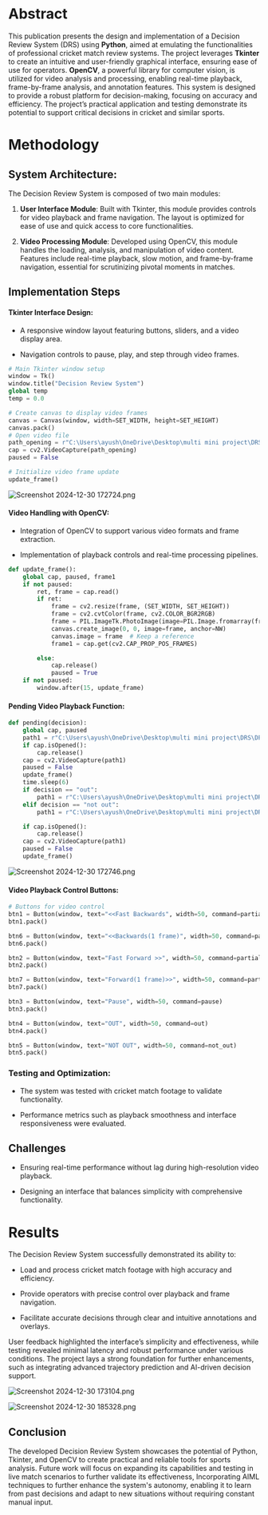 # Abstract
This publication presents the design and implementation of a Decision Review System (DRS) using **Python**, aimed at emulating the functionalities of professional cricket match review systems. The project leverages **Tkinter** to create an intuitive and user-friendly graphical interface, ensuring ease of use for operators. **OpenCV**, a powerful library for computer vision, is utilized for video analysis and processing, enabling real-time playback, frame-by-frame analysis, and annotation features. This system is designed to provide a robust platform for decision-making, focusing on accuracy and efficiency. The project’s practical application and testing demonstrate its potential to support critical decisions in cricket and similar sports.

# Methodology

## System Architecture:

The Decision Review System is composed of two main modules:

1. **User Interface Module**: Built with Tkinter, this module provides controls for video playback and frame navigation. The layout is optimized for ease of use and quick access to core functionalities.

2. **Video Processing Module**: Developed using OpenCV, this module handles the loading, analysis, and manipulation of video content. Features include real-time playback, slow motion, and frame-by-frame navigation, essential for scrutinizing pivotal moments in matches.

## Implementation Steps

#### Tkinter Interface Design:

- A responsive window layout featuring buttons, sliders, and a video display area.

- Navigation controls to pause, play, and step through video frames.

```python
# Main Tkinter window setup
window = Tk()
window.title("Decision Review System")
global temp
temp = 0.0

# Create canvas to display video frames
canvas = Canvas(window, width=SET_WIDTH, height=SET_HEIGHT)
canvas.pack()
# Open video file
path_opening = r"C:\Users\ayush\OneDrive\Desktop\multi mini project\DRS\OPENING.mp4"
cap = cv2.VideoCapture(path_opening)
paused = False

# Initialize video frame update
update_frame()
```

![Screenshot 2024-12-30 172724.png](Screenshot%202024-12-30%20172724.png)

#### Video Handling with OpenCV:

- Integration of OpenCV to support various video formats and frame extraction.

- Implementation of playback controls and real-time processing pipelines.

```python
def update_frame():
    global cap, paused, frame1
    if not paused:
        ret, frame = cap.read()
        if ret:
            frame = cv2.resize(frame, (SET_WIDTH, SET_HEIGHT))
            frame = cv2.cvtColor(frame, cv2.COLOR_BGR2RGB)
            frame = PIL.ImageTk.PhotoImage(image=PIL.Image.fromarray(frame))
            canvas.create_image(0, 0, image=frame, anchor=NW)
            canvas.image = frame  # Keep a reference
            frame1 = cap.get(cv2.CAP_PROP_POS_FRAMES)

        else:
            cap.release()
            paused = True
    if not paused:
        window.after(15, update_frame)

```
#### Pending Video Playback Function:
```python
def pending(decision):
    global cap, paused
    path1 = r"C:\Users\ayush\OneDrive\Desktop\multi mini project\DRS\DP.mp4"
    if cap.isOpened():
        cap.release()
    cap = cv2.VideoCapture(path1)
    paused = False
    update_frame()
    time.sleep(6)
    if decision == "out":
        path1 = r"C:\Users\ayush\OneDrive\Desktop\multi mini project\DRS\OUT.mp4"
    elif decision == "not out":
        path1 = r"C:\Users\ayush\OneDrive\Desktop\multi mini project\DRS\NOT OUT.mp4"

    if cap.isOpened():
        cap.release()
    cap = cv2.VideoCapture(path1)
    paused = False
    update_frame()
```

![Screenshot 2024-12-30 172746.png](Screenshot%202024-12-30%20172746.png)

#### Video Playback Control Buttons:
```python
# Buttons for video control
btn1 = Button(window, text="<<Fast Backwards", width=50, command=partial(play, -25))
btn1.pack()

btn6 = Button(window, text="<<Backwards(1 frame)", width=50, command=partial(play, -5))
btn6.pack()

btn2 = Button(window, text="Fast Forward >>", width=50, command=partial(play, 25))
btn2.pack()

btn7 = Button(window, text="Forward(1 frame)>>", width=50, command=partial(play, 5))
btn7.pack()

btn3 = Button(window, text="Pause", width=50, command=pause)
btn3.pack()

btn4 = Button(window, text="OUT", width=50, command=out)
btn4.pack()

btn5 = Button(window, text="NOT OUT", width=50, command=not_out)
btn5.pack()
```


### Testing and Optimization:

- The system was tested with cricket match footage to validate functionality.

- Performance metrics such as playback smoothness and interface responsiveness were evaluated.

## Challenges

- Ensuring real-time performance without lag during high-resolution video playback.

- Designing an interface that balances simplicity with comprehensive functionality.

# Results

The Decision Review System successfully demonstrated its ability to:

- Load and process cricket match footage with high accuracy and efficiency.

- Provide operators with precise control over playback and frame navigation.

- Facilitate accurate decisions through clear and intuitive annotations and overlays.

User feedback highlighted the interface’s simplicity and effectiveness, while testing revealed minimal latency and robust performance under various conditions. The project lays a strong foundation for further enhancements, such as integrating advanced trajectory prediction and AI-driven decision support.

![Screenshot 2024-12-30 173104.png](Screenshot%202024-12-30%20173104.png)

![Screenshot 2024-12-30 185328.png](Screenshot%202024-12-30%20185328.png)
## Conclusion

The developed Decision Review System showcases the potential of Python, Tkinter, and OpenCV to create practical and reliable tools for sports analysis. Future work will focus on expanding its capabilities and testing in live match scenarios to further validate its effectiveness, Incorporating AIML techniques to further enhance the system's autonomy, enabling it to learn from past decisions and adapt to new situations without requiring constant manual input. 